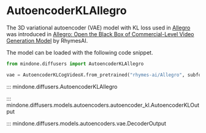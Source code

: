<!-- Copyright 2024 The HuggingFace Team. All rights reserved.

Licensed under the Apache License, Version 2.0 (the "License"); you may not use this file except in compliance with
the License. You may obtain a copy of the License at

http://www.apache.org/licenses/LICENSE-2.0

Unless required by applicable law or agreed to in writing, software distributed under the License is distributed on
an "AS IS" BASIS, WITHOUT WARRANTIES OR CONDITIONS OF ANY KIND, either express or implied. See the License for the
specific language governing permissions and limitations under the License. -->

# AutoencoderKLAllegro

The 3D variational autoencoder (VAE) model with KL loss used in [Allegro](https://github.com/rhymes-ai/Allegro) was introduced in [Allegro: Open the Black Box of Commercial-Level Video Generation Model](https://huggingface.co/papers/2410.15458) by RhymesAI.

The model can be loaded with the following code snippet.

```python
from mindone.diffusers import AutoencoderKLAllegro

vae = AutoencoderKLCogVideoX.from_pretrained("rhymes-ai/Allegro", subfolder="vae", mindspore_dtype=ms.float32)
```

::: mindone.diffusers.AutoencoderKLAllegro

::: mindone.diffusers.models.autoencoders.autoencoder_kl.AutoencoderKLOutput

::: mindone.diffusers.models.autoencoders.vae.DecoderOutput
